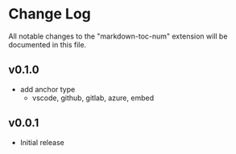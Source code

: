 # Change Log

All notable changes to the "markdown-toc-num" extension will be documented in this file.

## v0.1.0

- add anchor type
    - vscode, github, gitlab, azure, embed

## v0.0.1

- Initial release
